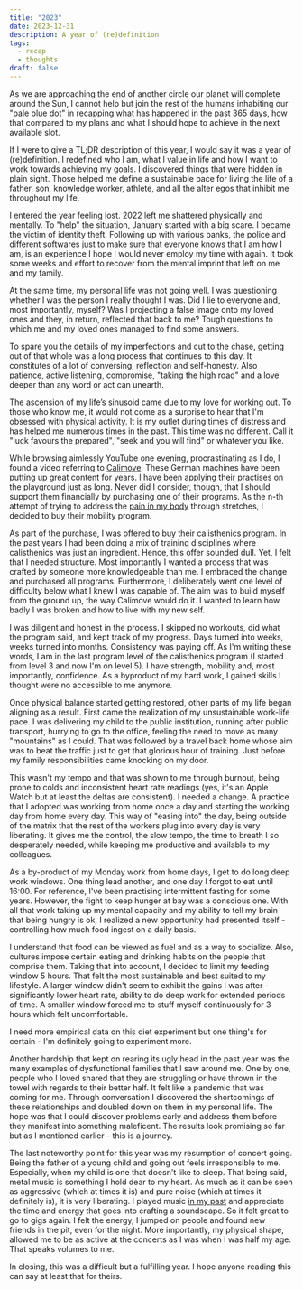 ```yaml
---
title: "2023"
date: 2023-12-31
description: A year of (re)definition
tags:
  - recap
  - thoughts
draft: false
---
```

As we are approaching the end of another circle our planet will complete around the Sun, I cannot help but join the rest of the humans inhabiting our "pale blue dot" in recapping what has happened in the past 365 days, how that compared to my plans and what I should hope to achieve in the next available slot. 

If I were to give a TL;DR description of this year, I would say it was a year of (re)definition. I redefined who I am, what I value in life and how I want to work towards achieving my goals. I discovered things that were hidden in plain sight. Those helped me define a sustainable pace for living the life of a father, son, knowledge worker, athlete, and all the alter egos that inhibit me throughout my life.

I entered the year feeling lost. 2022 left me shattered physically and mentally. To "help" the situation, January started with a big scare. I became the victim of identity theft. Following up with various banks, the police and different softwares just to make sure that everyone knows that I am how I am, is an experience I hope I would never employ my time with again. It took some weeks and effort to recover from the mental imprint that left on me and my family. 

At the same time, my personal life was not going well. I was questioning whether I was the person I really thought I was. Did I lie to everyone and, most importantly, myself? Was I projecting a false image onto my loved ones and they, in return, reflected that back to me? Tough questions to which me and my loved ones managed to find some answers. 

To spare you the details of my imperfections and cut to the chase, getting out of that whole was a long process that continues to this day. It constitutes of a lot of conversing, reflection and self-honesty. Also patience, active listening, compromise, "taking the high road" and a love deeper than any word or act can unearth.

The ascension of my life’s sinusoid came due to my love for working out. To those who know me, it would not come as a surprise to hear that I'm obsessed with physical activity. It is my outlet during times of distress and has helped me numerous times in the past. This time was no different. Call it "luck favours the prepared", "seek and you will find" or whatever you like. 

While browsing aimlessly YouTube one evening, procrastinating as I do, I found a video referring to [Calimove](https://www.calimove.com). These German machines have been putting up great content for years. I have been applying their practises on the playground just as long. Never did I consider, though, that I should support them financially by purchasing one of their programs. As the n-th attempt of trying to address the [pain in my body](https://zafirov.me/posts/being_mortal/) through stretches, I decided to buy their mobility program. 

As part of the purchase, I was offered to buy their calisthenics program. In the past years I had been doing a mix of training disciplines where calisthenics was just an ingredient. Hence, this offer sounded dull. Yet, I felt that I needed structure. Most importantly I wanted a process that was crafted by someone more knowledgeable than me. I embraced the change and purchased all programs. Furthermore, I deliberately went one level of difficulty below what I knew I was capable of. The aim was to build myself from the ground up, the way Calimove would do it. I wanted to learn how badly I was broken and how to live with my new self. 

I was diligent and honest in the process. I skipped no workouts, did what the program said, and kept track of my progress. Days turned into weeks, weeks turned into months. Consistency was paying off. As I'm writing these words, I am in the last program level of the calisthenics program (I started from level 3 and now I'm on level 5). I have strength, mobility and, most importantly, confidence. As a byproduct of my hard work, I gained skills I thought were no accessible to me anymore.

Once physical balance started getting restored, other parts of my life began aligning as a result. First came the realization of my unsustainable work-life pace. I was delivering my child to the public institution, running after public transport, hurrying to go to the office, feeling the need to move as many "mountains" as I could. That was followed by a travel back home whose aim was to beat the traffic just to get that glorious hour of training. Just before my family responsibilities came knocking on my door.

This wasn't my tempo and that was shown to me through burnout, being prone to colds and inconsistent heart rate readings (yes, it's an Apple Watch but at least the deltas are consistent).
I needed a change. A practice that I adopted was working from home once a day and starting the working day from home every day. This way of "easing into" the day, being outside of the matrix that the rest of the workers plug into every day is very liberating. It gives me the control, the slow tempo, the time to breath I so desperately needed, while keeping me productive and available to my colleagues.

As a by-product of my Monday work from home days, I get to do long deep work windows. One thing lead another, and one day I forgot to eat until 16:00. For reference, I've been practising intermittent fasting for some years. However, the fight to keep hunger at bay was a conscious one. With all that work taking up my mental capacity and my ability to tell my brain that being hungry is ok, I realized a new opportunity had presented itself - controlling how much food ingest on a daily basis.

I understand that food can be viewed as fuel and as a way to socialize. Also, cultures impose certain eating and drinking habits on the people that comprise them. Taking that into account, I decided to limit my feeding window 5 hours. That felt the most sustainable and best suited to my lifestyle. A larger window didn't seem to exhibit the gains I was after - significantly lower heart rate, ability to do deep work for extended periods of time. A smaller window forced me to stuff myself continuously for 3 hours which felt uncomfortable.

I need more empirical data on this diet experiment but one thing's for certain - I'm definitely going to experiment more.

Another hardship that kept on rearing its ugly head in the past year was the many examples of dysfunctional families that I saw around me. One by one, people who I loved shared that they are struggling or have thrown in the towel with regards to their better half. It felt like a pandemic that was coming for me. Through conversation I discovered the shortcomings of these relationships and doubled down on them in my personal life. The hope was that I could discover problems early and address them before they manifest into something maleficent. The results look promising so far but as I mentioned earlier - this is a journey. 

The last noteworthy point for this year was my resumption of concert going. Being the father of a young child and going out feels irresponsible to me. Especially, when my child is one that doesn't like to sleep. That being said, metal music is something I hold dear to my heart. As much as it can be seen as aggressive (which at times it is) and pure noise (which at times it definitely is), it is very liberating. I played music [in my past](https://zafirov.me/posts/lighting_the_torch/) and appreciate the time and energy that goes into crafting a soundscape. So it felt great to go to gigs again. I felt the energy, I jumped on people and found new friends in the pit, even for the night. More importantly, my physical shape, allowed me to be as active at the concerts as I was when I was half my age. That speaks volumes to me.

In closing, this was a difficult but a fulfilling year. I hope anyone reading this can say at least that for theirs.
